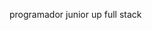 programador junior
up full stack

<!---
Gabriel777uai/Gabriel777uai is a ✨ special ✨ repository because its `README.md` (this file) appears on your GitHub profile.
You can click the Preview link to take a look at your changes.
--->
